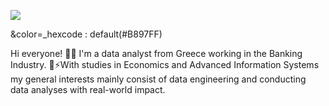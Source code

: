 
![](https://i.pinimg.com/originals/39/38/77/3938775fa4484f170466ecfa6da4e662.gif)

&color=_hexcode : default(#B897FF)

Hi everyone! 
:woman_technologist: I'm a data analyst from Greece working in the Banking Industry. 
🌱⚡With studies in Εconomics and Advanced Information Systems my general interests mainly consist of data engineering and conducting data analyses with real-world impact. 


